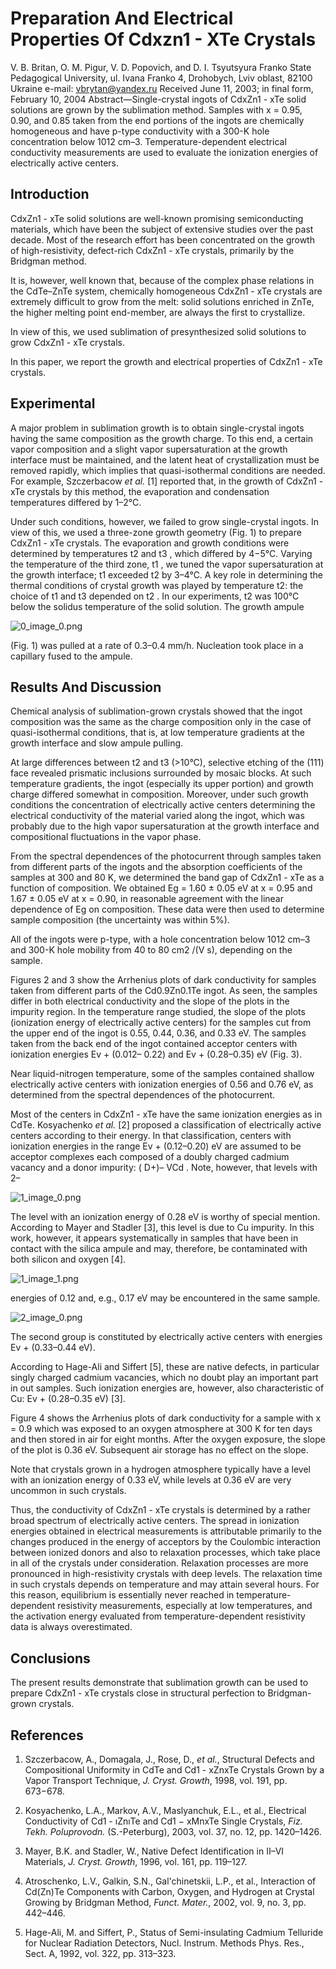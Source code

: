 # Preparation And Electrical Properties Of Cdxzn1 - X**Te Crystals**

V. B. Britan, O. M. Pigur, V. D. Popovich, and D. I. Tsyutsyura Franko State Pedagogical University, ul. Ivana Franko 4, Drohobych, Lviv oblast, 82100 Ukraine e-mail: vbrytan@yandex.ru Received June 11, 2003; in final form, February 10, 2004 Abstract—Single-crystal ingots of CdxZn1 - xTe solid solutions are grown by the sublimation method. Samples with x = 0.95, 0.90, and 0.85 taken from the end portions of the ingots are chemically homogeneous and have p-type conductivity with a 300-K hole concentration below 1012 cm–3. Temperature-dependent electrical conductivity measurements are used to evaluate the ionization energies of electrically active centers.

## Introduction

CdxZn1 - xTe solid solutions are well-known promising semiconducting materials, which have been the subject of extensive studies over the past decade. Most of the research effort has been concentrated on the growth of high-resistivity, defect-rich CdxZn1 - xTe crystals, primarily by the Bridgman method.

It is, however, well known that, because of the complex phase relations in the CdTe–ZnTe system, chemically homogeneous CdxZn1 - xTe crystals are extremely difficult to grow from the melt: solid solutions enriched in ZnTe, the higher melting point end-member, are always the first to crystallize.

In view of this, we used sublimation of presynthesized solid solutions to grow CdxZn1 - xTe crystals.

In this paper, we report the growth and electrical properties of CdxZn1 - xTe crystals.

## Experimental

A major problem in sublimation growth is to obtain single-crystal ingots having the same composition as the growth charge. To this end, a certain vapor composition and a slight vapor supersaturation at the growth interface must be maintained, and the latent heat of crystallization must be removed rapidly, which implies that quasi-isothermal conditions are needed. For example, Szczerbacow *et al.* [1] reported that, in the growth of CdxZn1 - xTe crystals by this method, the evaporation and condensation temperatures differed by 1–2°C.

Under such conditions, however, we failed to grow single-crystal ingots. In view of this, we used a three-zone growth geometry (Fig. 1) to prepare CdxZn1 - xTe crystals. The evaporation and growth conditions were determined by temperatures t2 and t3 , which differed by 4−5°C. Varying the temperature of the third zone, t1 , we tuned the vapor supersaturation at the growth interface; t1 exceeded t2 by 3–4°C. A key role in determining the thermal conditions of crystal growth was played by temperature t2: the choice of t1 and t3 depended on t2 . In our experiments, t2 was 100°C below the solidus temperature of the solid solution. The growth ampule

![0_image_0.png](0_image_0.png)

(Fig. 1) was pulled at a rate of 0.3–0.4 mm/h. Nucleation took place in a capillary fused to the ampule.

## Results And Discussion

Chemical analysis of sublimation-grown crystals showed that the ingot composition was the same as the charge composition only in the case of quasi-isothermal conditions, that is, at low temperature gradients at the growth interface and slow ampule pulling.

At large differences between t2 and t3 (>10°C),
selective etching of the (111) face revealed prismatic inclusions surrounded by mosaic blocks. At such temperature gradients, the ingot (especially its upper portion) and growth charge differed somewhat in composition. Moreover, under such growth conditions the concentration of electrically active centers determining the electrical conductivity of the material varied along the ingot, which was probably due to the high vapor supersaturation at the growth interface and compositional fluctuations in the vapor phase.

From the spectral dependences of the photocurrent through samples taken from different parts of the ingots and the absorption coefficients of the samples at 300 and 80 K, we determined the band gap of CdxZn1 - xTe as a function of composition. We obtained Eg = 1.60 ±
0.05 eV at x = 0.95 and 1.67 ± 0.05 eV at x = 0.90, in reasonable agreement with the linear dependence of Eg on composition. These data were then used to determine sample composition (the uncertainty was within 5%).

All of the ingots were p-type, with a hole concentration below 1012 cm–3 and 300-K hole mobility from 40 to 80 cm2 /(V s), depending on the sample.

Figures 2 and 3 show the Arrhenius plots of dark conductivity for samples taken from different parts of the Cd0.9Zn0.1Te ingot. As seen, the samples differ in both electrical conductivity and the slope of the plots in the impurity region. In the temperature range studied, the slope of the plots (ionization energy of electrically active centers) for the samples cut from the upper end of the ingot is 0.55, 0.44, 0.36, and 0.33 eV. The samples taken from the back end of the ingot contained acceptor centers with ionization energies Ev + (0.012– 0.22) and Ev + (0.28–0.35) eV (Fig. 3).

Near liquid-nitrogen temperature, some of the samples contained shallow electrically active centers with ionization energies of 0.56 and 0.76 eV, as determined from the spectral dependences of the photocurrent.

Most of the centers in CdxZn1 - xTe have the same ionization energies as in CdTe. Kosyachenko *et al.* [2]
proposed a classification of electrically active centers according to their energy. In that classification, centers with ionization energies in the range Ev + (0.12–0.20) eV
are assumed to be acceptor complexes each composed of a doubly charged cadmium vacancy and a donor impurity: ( D+)– VCd . Note, however, that levels with 2–

![1_image_0.png](1_image_0.png)

The level with an ionization energy of 0.28 eV is worthy of special mention. According to Mayer and Stadler [3], this level is due to Cu impurity. In this work, however, it appears systematically in samples that have been in contact with the silica ampule and may, therefore, be contaminated with both silicon and oxygen [4].

![1_image_1.png](1_image_1.png)

energies of 0.12 and, e.g., 0.17 eV may be encountered in the same sample.

![2_image_0.png](2_image_0.png)

The second group is constituted by electrically active centers with energies Ev + (0.33–0.44 eV).

According to Hage-Ali and Siffert [5], these are native defects, in particular singly charged cadmium vacancies, which no doubt play an important part in out samples. Such ionization energies are, however, also characteristic of Cu: Ev + (0.28–0.35 eV) [3].

Figure 4 shows the Arrhenius plots of dark conductivity for a sample with x = 0.9 which was exposed to an oxygen atmosphere at 300 K for ten days and then stored in air for eight months. After the oxygen exposure, the slope of the plot is 0.36 eV. Subsequent air storage has no effect on the slope.

Note that crystals grown in a hydrogen atmosphere typically have a level with an ionization energy of 0.33 eV, while levels at 0.36 eV are very uncommon in such crystals.

Thus, the conductivity of CdxZn1 - xTe crystals is determined by a rather broad spectrum of electrically active centers. The spread in ionization energies obtained in electrical measurements is attributable primarily to the changes produced in the energy of acceptors by the Coulombic interaction between ionized donors and also to relaxation processes, which take place in all of the crystals under consideration. Relaxation processes are more pronounced in high-resistivity crystals with deep levels. The relaxation time in such crystals depends on temperature and may attain several hours. For this reason, equilibrium is essentially never reached in temperature-dependent resistivity measurements, especially at low temperatures, and the activation energy evaluated from temperature-dependent resistivity data is always overestimated.

## Conclusions

The present results demonstrate that sublimation growth can be used to prepare CdxZn1 - xTe crystals close in structural perfection to Bridgman-grown crystals.

## References

1. Szczerbacow, A., Domagala, J., Rose, D., *et al.*, Structural Defects and Compositional Uniformity in CdTe and Cd1 - xZnxTe Crystals Grown by a Vapor Transport Technique, *J. Cryst. Growth*, 1998, vol. 191, pp. 673−678.

2. Kosyachenko, L.A., Markov, A.V., Maslyanchuk, E.L.,
et al., Electrical Conductivity of Cd1 - ıZnıTe and Cd1 − xMnxTe Single Crystals, *Fiz. Tekh. Poluprovodn.*
(S.-Peterburg), 2003, vol. 37, no. 12, pp. 1420–1426.

3. Mayer, B.K. and Stadler, W., Native Defect Identification in II–VI Materials, *J. Cryst. Growth*, 1996, vol. 161, pp. 119–127.

4. Atroschenko, L.V., Galkin, S.N., Gal'chinetskii, L.P.,
et al., Interaction of Cd(Zn)Te Components with Carbon, Oxygen, and Hydrogen at Crystal Growing by Bridgman Method, *Funct. Mater.*, 2002, vol. 9, no. 3, pp. 442–446.

5. Hage-Ali, M. and Siffert, P., Status of Semi-insulating Cadmium Telluride for Nuclear Radiation Detectors, Nucl. Instrum. Methods Phys. Res., Sect. A, 1992, vol. 322, pp. 313–323.